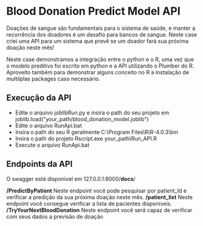 # Blood Donation Predict Model API

Doações de sangue são fundamentais para o sistema de saúde, e manter a recorrência dos doadores é um desafio para bancos de sangue. Neste case criei uma API para um sistema que prevê se um doador fará sua próxima doação neste mês!

Neste case demonstramos a integração entre o python e o R, uma vez que o modelo preditivo foi escrito em python e a API utilizando o Plumber do R. Aproveito também para demonstrar alguns conceito no R a instalação de multilplas packages caso necessário.

## Execução da API
 - Edite o arquivo joblibRun.py e insira o path do seu projeto em joblib.load("your_path/blood_donation_model.joblib")
 - Edite o arquivo RunApi.bat
 - Insira o path do seu R geralmente C:\Program Files\R\R-4.0.3\bin
 - Insira o path do projeto Rscript.exe your_path\Run_API.R
 - Execute o arquivo RunApi.bat

## Endpoints da API
O swagger está disponível em 127.0.0.1:8000/__docs__/

**/PredictByPatient** Neste endpoint você pode pesquisar por patient_Id e verificar a predição da sua próxima doação neste mês.
**/patient_list** Neste endpoint você consegue verificar a lista de pacientes disponíveis.
**/TryYourNextBloodDonation** Neste endpoint você será capaz de verificar com seus dados a previsão de doação